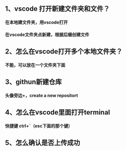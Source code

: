 ## 1、vscode 打开新建文件夹和文件？
#### 在本地建文件夹，用vscode打开
#### 在vscode文件夹点新建，根据后缀创建文件

## 2、怎么在vscode打开多个本地文件夹？
#### 不能，可以放在一个文件夹下面

## 3、githun新建仓库
#### 头像旁边+，create a new repositort

## 4、怎么在vscode里面打开terminal
#### 快捷键 ctrl+`（esc下面的那个键）

## 5、怎么确认是否上传成功